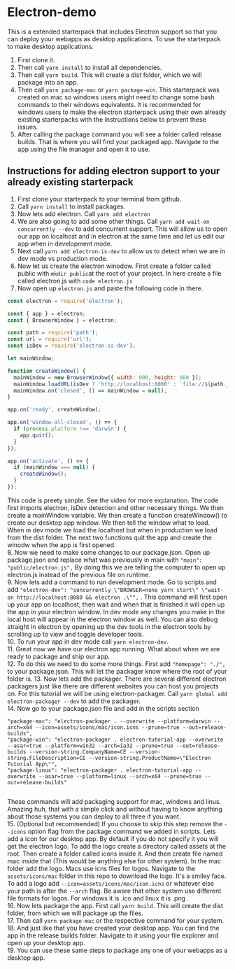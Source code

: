 # Electron-demo
This is a extended starterpack that includes Electron support so that you can deploy your webapps as desktop applications. To use the starterpack to make desktop applications.  

1. First clone it.  
2. Then call `yarn install` to install all dependencies. 
3. Then call `yarn build`. This will create a dist folder, which we will package into an app. 
4. Then call `yarn package-mac` or `yarn package-win`. This starterpack was created on mac so windows users might need to change some bash commands to their windows equivalents. It is recommended for windows users to make the electron starterpack using their own already existing starterpacks with the instructions below to prevent these issues. 
5. After calling the package command you will see a folder called release builds. That is where you will find your packaged app. Navigate to the app using the file manager and open it to use. 

## Instructions for adding electron support to your already existing starterpack 

1. First clone your starterpack to your terminal from github. 
2. Call `yarn install` to install packages. 
3. Now lets add electron. Call `yarn add electron` 
4. We are also going to add some other things. Call `yarn add wait-on concurrently --dev` to add concurrent support. This will allow us to open our app on localhost and in electron at the same time and let us edit our app when in development mode. 
5. Next call `yarn add electron-is-dev` to allow us to detect when we are in dev mode vs production mode. 
6. Now let us create the electron winodow. First create a folder called public with `mkdir public`at the root of your project. In here create a file called electron.js with `code electron.js`
7. Now open up `electron.js` and paste the following code in there. 
```javascript 
const electron = require('electron');

const { app } = electron;
const { BrowserWindow } = electron;

const path = require('path');
const url = require('url');
const isDev = require('electron-is-dev');

let mainWindow;

function createWindow() {
  mainWindow = new BrowserWindow({ width: 900, height: 680 });
  mainWindow.loadURL(isDev ? 'http://localhost:8080' : `file://${path.join(__dirname, '../dist/index.html')}`);
  mainWindow.on('closed', () => mainWindow = null);
}

app.on('ready', createWindow);

app.on('window-all-closed', () => {
  if (process.platform !== 'darwin') {
    app.quit();
  }
});

app.on('activate', () => {
  if (mainWindow === null) {
    createWindow();
  }
});
```
This code is preety simple. See the video for more explanation. The code first imports electron, isDev detection and other necessary things. We then create a mainWindow variable. We then create a function createWindow() to create our desktop app window. We then tell the window what to load. When in dev mode we load the localhost but when in production we load from the dist folder. The next two functions quit the app and create the winodw when the app is first opened.   
8. Now we need to make some changes to our package.json. Open up package.json and replace what was previously in main with `"main": "public/electron.js",` By doing this we are telling the computer to open up electron.js instead of the previous file on runtime.  
9. Now lets add a command to run development mode. Go to scripts and add ` "electron-dev": "concurrently \"BROWSER=none yarn start\" \"wait-on http://localhost:8080 && electron .\"", ` . This command will first open up your app on localhost, then wait and when that is finished it will open up the app in your electron window. In dev mode any changes you make in the local host will appear in the electron window as well. You can also debug straight in electron by opening up the dev tools in the electron tools by scrolling up to view and toggle developer tools.   
10. To run your app in dev mode call `yarn electron-dev`.  
11. Great now we have our electron app running. What about when we are ready to package and ship our app.   
12. To do this we need to do some more things. First add `"homepage": "./",` to your package.json. This will let the packager know where the root of your folder is.   13. Now lets add the packager. There are several different electron packagers just like there are different websites you can host you projects on. For this tutorial we will be using electron-packager. Call `yarn global add electron-packager --dev` to add the packager.   
14. Now go to your package.json file and add in the scripts section 
```
"package-mac": "electron-packager . --overwrite --platform=darwin --arch=x64 --icon=assets/icons/mac/icon.icns --prune=true --out=release-builds",
"package-win": "electron-packager . electron-tutorial-app --overwrite --asar=true --platform=win32 --arch=ia32 --prune=true --out=release-builds --version-string.CompanyName=CE --version-string.FileDescription=CE --version-string.ProductName=\"Electron Tutorial App\"",
"package-linux": "electron-packager . electron-tutorial-app --overwrite --asar=true --platform=linux --arch=x64 --prune=true --out=release-builds"
    
```
These commands will add packaging support for mac, windows and linus. Amazing huh, that with a simple click and without having to know anything about those systems you can deploy to all three if you want.   
15. (Optional but recommended) If you choose to skip this step remove the `--icons` option flag from the package command we added in scripts. Lets add a icon for our desktop app. By default if you do not specify it you will get the electron logo. To add the logo create a directory called assets at the root. Then create a folder called icons inside it. And then create file named mac inside that (This would be anything else for other system). In the mac folder add the logo. Macs use icns files for logos. Navigate to the `assets/icons/mac` folder in this repo to download the logo. It's a smiley face. To add a logo add `--icon=assets/icons/mac/icon.icns` or whatever else your path is after the `--arch` flag. Be aware that other system use different file formats for logos. For windows it is .ico and linux it is .png .  
16.  Now lets package the app. First call `yarn build`. This will create the dist folder, from which we will package up the files.  
17. Then call `yarn package-mac` or the respective command for your system.  
18. And just like that you have created your desktop app. You can find the app in the release builds folder. Navigate to it using your file explorer and open up your desktop app.  
19. You can use these same steps to package any one of your webapps as a desktop app. 
